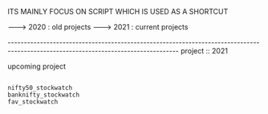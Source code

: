 ITS MAINLY FOCUS ON SCRIPT WHICH IS USED AS A SHORTCUT

---> 2020  : old projects
---> 2021  : current projects

-----------------------------------------------------------------------------------------------------------------------------------                                                      project :: 2021

upcoming project  
~~~~~~~~~~~~~~~~

nifty50_stockwatch
banknifty_stockwatch
fav_stockwatch

